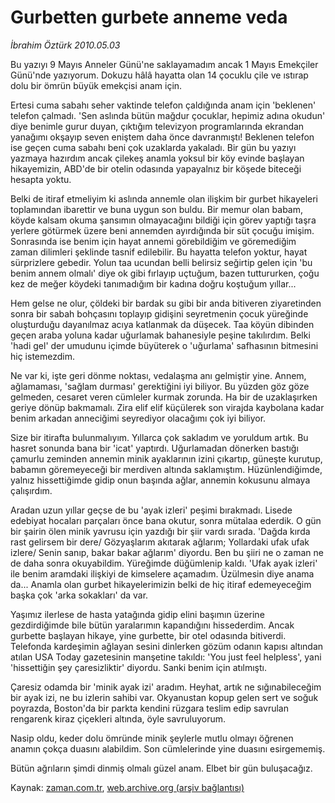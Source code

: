 # Gurbetten gurbete anneme veda

*İbrahim Öztürk 2010.05.03*

<td class="columnist-detail">
<p>Bu yazıyı 9 Mayıs Anneler Günü'ne saklayamadım ancak 1 Mayıs Emekçiler Günü'nde yazıyorum. Dokuzu hâlâ hayatta olan 14 çocuklu çile ve ıstırap dolu bir ömrün büyük emekçisi anam için.</p>
<p>
<div id="haberMetinDiv">
<p>Ertesi cuma sabahı seher vaktinde telefon çaldığında anam için 'beklenen' telefon çalmadı. 'Sen aslında bütün mağdur çocuklar, hepimiz adına okudun' diye benimle gurur duyan, çıktığım televizyon programlarında ekrandan yanağımı okşayıp seven eniştem daha önce davranmıştı! Beklenen telefon ise geçen cuma sabahı beni çok uzaklarda yakaladı. Bir gün bu yazıyı yazmaya hazırdım ancak çilekeş anamla yoksul bir köy evinde başlayan hikayemizin, ABD'de bir otelin odasında yapayalnız bir köşede biteceği hesapta yoktu.
<p>Belki de itiraf etmeliyim ki aslında annemle olan ilişkim bir gurbet hikayeleri toplamından ibarettir ve buna uygun son buldu. Bir memur olan babam, köyde kalsam okuma şansımın olmayacağını bildiği için görev yaptığı taşra yerlere götürmek üzere beni annemden ayırdığında bir süt çocuğu imişim. Sonrasında ise benim için hayat annemi görebildiğim ve göremediğim zaman dilimleri şeklinde tasnif edilebilir. Bu hayatta telefon yoktur, hayat sürprizlere gebedir. Yolun taa ucundan belli belirsiz seğirtip gelen için 'bu benim annem olmalı' diye ok gibi fırlayıp uçtuğum, bazen tuttururken, çoğu kez de meğer köydeki tanımadığım bir kadına doğru koştuğum yıllar...
<p>Hem gelse ne olur, çöldeki bir bardak su gibi bir anda bitiveren ziyaretinden sonra bir sabah bohçasını toplayıp gidişini seyretmenin çocuk yüreğinde oluşturduğu dayanılmaz acıya katlanmak da düşecek. Taa köyün dibinden geçen araba yoluna kadar uğurlamak bahanesiyle peşine takılırdım. Belki 'hadi gel' der umudunu içimde büyüterek o 'uğurlama' safhasının bitmesini hiç istemezdim.
<p>Ne var ki, işte geri dönme noktası, vedalaşma anı gelmiştir yine. Annem, ağlamaması, 'sağlam durması' gerektiğini iyi biliyor. Bu yüzden göz göze gelmeden, cesaret veren cümleler kurmak zorunda. Ha bir de uzaklaşırken geriye dönüp bakmamalı. Zira elif elif küçülerek son virajda kaybolana kadar benim arkadan anneciğimi seyrediyor olacağımı çok iyi biliyor.
<p>Size bir itirafta bulunmalıyım. Yıllarca çok sakladım ve yoruldum artık. Bu hasret sonunda bana bir 'icat' yaptırdı. Uğurlamadan dönerken bastığı çamurlu zeminden annemin minik ayaklarının izini çıkartıp, güneşte kurutup, babamın göremeyeceği bir merdiven altında saklamıştım. Hüzünlendiğimde, yalnız hissettiğimde gidip onun başında ağlar, annemin kokusunu almaya çalışırdım.
<p>Aradan uzun yıllar geçse de bu 'ayak izleri' peşimi bırakmadı. Lisede edebiyat hocaları parçaları önce bana okutur, sonra mütalaa ederdik. O gün bir şairin ölen minik yavrusu için yazdığı bir şiir vardı sırada. 'Dağda kırda rast gelirsem bir dere/ Gözyaşlarım akıtarak ağlarım; Yollardaki ufak ufak izlere/ Senin sanıp, bakar bakar ağlarım' diyordu. Ben bu şiiri ne o zaman ne de daha sonra okuyabildim. Yüreğimde düğümlenip kaldı. 'Ufak ayak izleri' ile benim aramdaki ilişkiyi de kimselere açamadım. Üzülmesin diye anama da... Anamla olan gurbet hikayelerimizin belki de hiç itiraf edemeyeceğim başka çok 'arka sokakları' da var.
<p>Yaşımız ilerlese de hasta yatağında gidip elini başımın üzerine gezdirdiğimde bile bütün yaralarımın kapandığını hissederdim. Ancak gurbette başlayan hikaye, yine gurbette, bir otel odasında bitiverdi. Telefonda kardeşimin ağlayan sesini dinlerken gözüm odanın kapısı altından atılan USA Today gazetesinin manşetine takıldı: 'You just feel helpless', yani 'hissettiğin şey çaresizliktir' diyordu. Sanki benim için atılmıştı.
<p>Çaresiz odamda bir 'minik ayak izi' aradım. Heyhat, artık ne sığınabileceğim bir ayak izi, ne bu izlerin sahibi var. Okyanustan kopup gelen sert ve soğuk poyrazda, Boston'da bir parkta kendini rüzgara teslim edip savrulan rengarenk kiraz çiçekleri altında, öyle savruluyorum.
<p>Nasip oldu, keder dolu ömründe minik şeylerle mutlu olmayı öğrenen anamın çokça duasını alabildim. Son cümlelerinde yine duasını esirgememiş.
<p>Bütün ağrıların şimdi dinmiş olmalı güzel anam. Elbet bir gün buluşacağız.</p></p></p></p></p></p></p></p></p></p></div>
</p>
<a href="http://web.archive.org/web/20110107153257/mailto:i.ozturk@zaman.com.tr">
</a></td>

Kaynak: [zaman.com.tr](http://zaman.com.tr/yazar.do?yazino=979750), [web.archive.org (arşiv bağlantısı)](http://web.archive.org/web/20110107153257/http://www.zaman.com.tr/yazar.do?yazino=979750)

